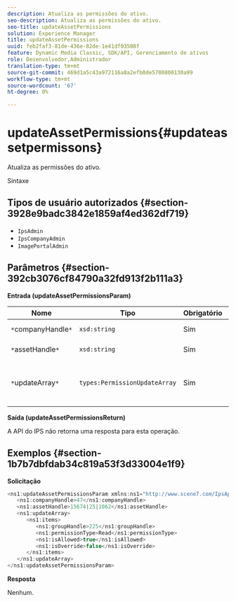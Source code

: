 ```yaml
---
description: Atualiza as permissões do ativo.
seo-description: Atualiza as permissões do ativo.
seo-title: updateAssetPermissions
solution: Experience Manager
title: updateAssetPermissions
uuid: feb2faf3-81de-436e-82de-1e41df03508f
feature: Dynamic Media Classic, SDK/API, Gerenciamento de ativos
role: Desenvolvedor,Administrador
translation-type: tm+mt
source-git-commit: 469d1a5c43a972116a8a2efb0de5708800130a99
workflow-type: tm+mt
source-wordcount: '67'
ht-degree: 0%

---
```



# updateAssetPermissions{#updateassetpermissons}

Atualiza as permissões do ativo.

Sintaxe

## Tipos de usuário autorizados {#section-3928e9badc3842e1859af4ed362df719}

* `IpsAdmin`
* `IpsCompanyAdmin`
* `ImagePortalAdmin`

## Parâmetros {#section-392cb3076cf84790a32fd913f2b111a3}

**Entrada (updateAssetPermissionsParam)**

| Nome | Tipo | Obrigatório | Descrição |
|---|---|---|---|
| `*`companyHandle`*` | `xsd:string` | Sim | Manuseio da empresa. |
| `*`assetHandle`*` | `xsd:string` | Sim | Identificador de ativo. |
| `*`updateArray`*` | `types:PermissionUpdateArray` | Sim | Permissões que você deseja aplicar ao ativo. |

**Saída (updateAssetPermissionsReturn)**

A API do IPS não retorna uma resposta para esta operação.

## Exemplos {#section-1b7b7dbfdab34c819a53f3d33004e1f9}

**Solicitação**

```java
<ns1:updateAssetPermissionsParam xmlns:ns1="http://www.scene7.com/IpsApi/xsd">
   <ns1:companyHandle>47</ns1:companyHandle>
   <ns1:assetHandle>15674|25|1062</ns1:assetHandle>
   <ns1:updateArray>
      <ns1:items>
         <ns1:groupHandle>225</ns1:groupHandle>
         <ns1:permissionType>Read</ns1:permissionType>
         <ns1:isAllowed>true</ns1:isAllowed>
         <ns1:isOverride>false</ns1:isOverride>
      </ns1:items>
   </ns1:updateArray>
</ns1:updateAssetPermissionsParam>
```

**Resposta**

Nenhum.
